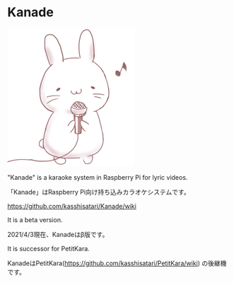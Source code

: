 Kanade
==============

![Kanade](Kanade.png "Kanade")

"Kanade" is a karaoke system in Raspberry Pi for lyric videos.

「Kanade」はRaspberry Pi向け持ち込みカラオケシステムです。

https://github.com/kasshisatari/Kanade/wiki

It is a beta version.

2021/4/3現在、Kanadeはβ版です。

It is successor for PetitKara.

KanadeはPetitKara(https://github.com/kasshisatari/PetitKara/wiki) の後継機です。

